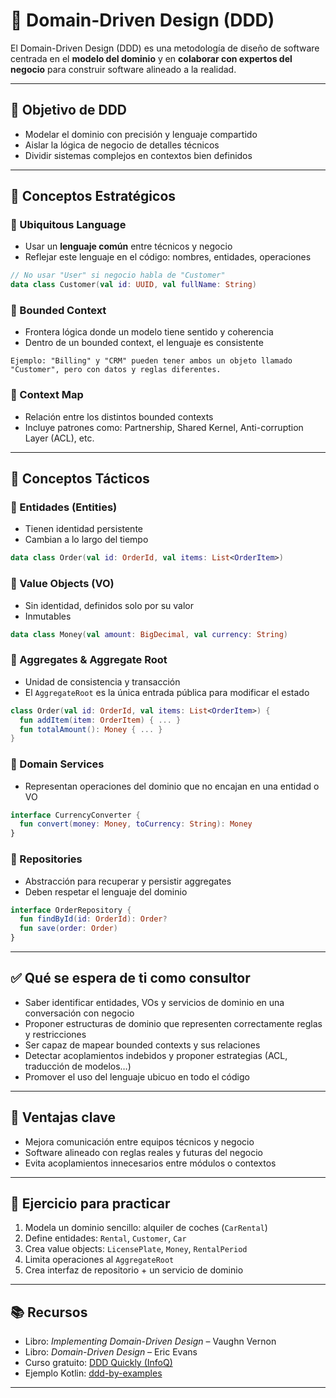 # 🧠 Domain-Driven Design (DDD)

El Domain-Driven Design (DDD) es una metodología de diseño de software centrada en el **modelo del dominio** y en **colaborar con expertos del negocio** para construir software alineado a la realidad.

---

## 🎯 Objetivo de DDD

* Modelar el dominio con precisión y lenguaje compartido
* Aislar la lógica de negocio de detalles técnicos
* Dividir sistemas complejos en contextos bien definidos

---

## 🧩 Conceptos Estratégicos

### 🔹 Ubiquitous Language

* Usar un **lenguaje común** entre técnicos y negocio
* Reflejar este lenguaje en el código: nombres, entidades, operaciones

```kotlin
// No usar "User" si negocio habla de "Customer"
data class Customer(val id: UUID, val fullName: String)
```

### 🔹 Bounded Context

* Frontera lógica donde un modelo tiene sentido y coherencia
* Dentro de un bounded context, el lenguaje es consistente

```text
Ejemplo: "Billing" y "CRM" pueden tener ambos un objeto llamado "Customer", pero con datos y reglas diferentes.
```

### 🔹 Context Map

* Relación entre los distintos bounded contexts
* Incluye patrones como: Partnership, Shared Kernel, Anti-corruption Layer (ACL), etc.

---

## 🧩 Conceptos Tácticos

### 🔸 Entidades (Entities)

* Tienen identidad persistente
* Cambian a lo largo del tiempo

```kotlin
data class Order(val id: OrderId, val items: List<OrderItem>)
```

### 🔸 Value Objects (VO)

* Sin identidad, definidos solo por su valor
* Inmutables

```kotlin
data class Money(val amount: BigDecimal, val currency: String)
```

### 🔸 Aggregates & Aggregate Root

* Unidad de consistencia y transacción
* El `AggregateRoot` es la única entrada pública para modificar el estado

```kotlin
class Order(val id: OrderId, val items: List<OrderItem>) {
  fun addItem(item: OrderItem) { ... }
  fun totalAmount(): Money { ... }
}
```

### 🔸 Domain Services

* Representan operaciones del dominio que no encajan en una entidad o VO

```kotlin
interface CurrencyConverter {
  fun convert(money: Money, toCurrency: String): Money
}
```

### 🔸 Repositories

* Abstracción para recuperar y persistir aggregates
* Deben respetar el lenguaje del dominio

```kotlin
interface OrderRepository {
  fun findById(id: OrderId): Order?
  fun save(order: Order)
}
```

---

## ✅ Qué se espera de ti como consultor

* Saber identificar entidades, VOs y servicios de dominio en una conversación con negocio
* Proponer estructuras de dominio que representen correctamente reglas y restricciones
* Ser capaz de mapear bounded contexts y sus relaciones
* Detectar acoplamientos indebidos y proponer estrategias (ACL, traducción de modelos…)
* Promover el uso del lenguaje ubicuo en todo el código

---

## 💬 Ventajas clave

* Mejora comunicación entre equipos técnicos y negocio
* Software alineado con reglas reales y futuras del negocio
* Evita acoplamientos innecesarios entre módulos o contextos

---

## 🧪 Ejercicio para practicar

1. Modela un dominio sencillo: alquiler de coches (`CarRental`)
2. Define entidades: `Rental`, `Customer`, `Car`
3. Crea value objects: `LicensePlate`, `Money`, `RentalPeriod`
4. Limita operaciones al `AggregateRoot`
5. Crea interfaz de repositorio + un servicio de dominio

---

## 📚 Recursos

* Libro: *Implementing Domain-Driven Design* – Vaughn Vernon
* Libro: *Domain-Driven Design* – Eric Evans
* Curso gratuito: [DDD Quickly (InfoQ)](https://www.infoq.com/minibooks/domain-driven-design-quickly/)
* Ejemplo Kotlin: [ddd-by-examples](https://github.com/ddd-by-examples/library)

---
